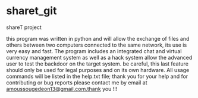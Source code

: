 # sharet_git
shareT project


this program was written in python and will allow the exchange of files and others between two computers connected to the same network, its use is very easy and fast. The program includes an integrated chat and virtual currency management system as well as a hack system allow the advanced user to test the backdoor on the target system. be careful, this last feature should only be used for legal purposes and on its own hardware. All usage commands will be listed in the help.txt file; thank you for your help and for contributing or bug reports please contact me by email at amoussougedeon13@gmail.com.thank you !!!
